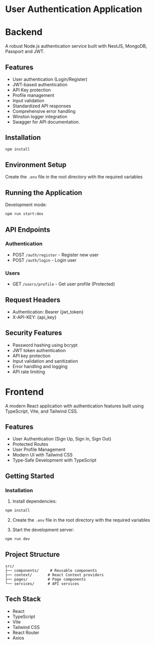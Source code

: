 # User Authentication Application

# Backend

A robust Node.js authentication service built with NestJS, MongoDB, Passport and JWT.

## Features

- User authentication (Login/Register)
- JWT-based authentication
- API Key protection
- Profile management
- Input validation
- Standardized API responses
- Comprehensive error handling
- Winston logger integration
- Swagger for API documentation.

## Installation

```bash
npm install
```

## Environment Setup

Create the `.env` file in the root directory with the required variables

## Running the Application

Development mode:

```bash
npm run start:dev
```

## API Endpoints

### Authentication

- POST `/auth/register` - Register new user
- POST `/auth/login` - Login user

### Users

- GET `/users/profile` - Get user profile (Protected)

## Request Headers

- Authentication: Bearer {jwt_token}
- X-API-KEY: {api_key}

## Security Features

- Password hashing using bcrypt
- JWT token authentication
- API key protection
- Input validation and sanitization
- Error handling and logging
- API rate limiting

# Frontend

A modern React application with authentication features built using TypeScript, Vite, and Tailwind CSS.

## Features

- User Authentication (Sign Up, Sign In, Sign Out)
- Protected Routes
- User Profile Management
- Modern UI with Tailwind CSS
- Type-Safe Development with TypeScript

## Getting Started

### Installation

1. Install dependencies:

```bash
npm install
```

2. Create the `.env` file in the root directory with the required variables

3. Start the development server:

```bash
npm run dev
```

## Project Structure

```
src/
├── components/     # Reusable components
├── context/       # React Context providers
├── pages/         # Page components
└── services/      # API services
```

## Tech Stack

- React
- TypeScript
- Vite
- Tailwind CSS
- React Router
- Axios
